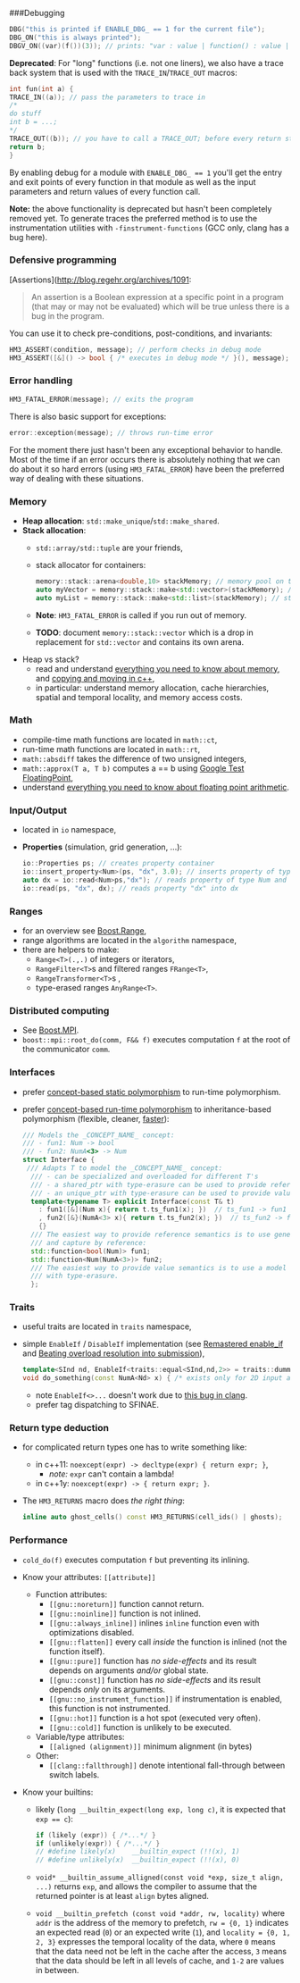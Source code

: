 ---
---
###<a id="UTILITIES_DEBUGGING"></a>Debugging

```c++
DBG("this is printed if ENABLE_DBG_ == 1 for the current file");
DBG_ON("this is always printed");
DBGV_ON((var)(f())(3)); // prints: "var : value | function() : value | 3 : 3"
```

**Deprecated**: For "long" functions (i.e. not one liners), we also have a trace
back system that is used with the `TRACE_IN`/`TRACE_OUT` macros:

```c++
int fun(int a) {
TRACE_IN((a)); // pass the parameters to trace in
/*
do stuff
int b = ...;
*/
TRACE_OUT((b)); // you have to call a TRACE_OUT; before every return statement.
return b;
}
```

By enabling debug for a module with `ENABLE_DBG_ == 1` you'll get the entry and
exit points of every function in that module as well as the input parameters and
return values of every function call.

**Note:** the above functionality is deprecated but hasn't been completely
removed yet. To generate traces the preferred method is to use the
instrumentation utilities with `-finstrument-functions` (GCC only, clang has a
bug here).

### <a id="UTILITIES_DEFENSIVE"></a>Defensive programming

[Assertions](http://blog.regehr.org/archives/1091:

> An assertion is a Boolean expression at a specific point in a program (that
  may or may not be evaluated) which will be true unless there is a bug in the
  program.

You can use it to check pre-conditions, post-conditions, and invariants:

```c++
HM3_ASSERT(condition, message); // perform checks in debug mode
HM3_ASSERT([&]() -> bool { /* executes in debug mode */ }(), message);
```

### <a id="UTILITIES_ERROR"></a>Error handling

```c++
HM3_FATAL_ERROR(message); // exits the program
```

There is also basic support for exceptions:

```c++
error::exception(message); // throws run-time error
```

For the moment there just hasn't been any exceptional behavior to handle. Most
of the time if an error occurs there is absolutely nothing that we can do about
it so hard errors (using `HM3_FATAL_ERROR`) have been the preferred way of dealing
with these situations.

### <a id="UTILITIES_MEMORY"></a>Memory

- **Heap allocation**: `std::make_unique`/`std::make_shared`.
- **Stack allocation**:
  - `std::array/std::tuple` are your friends,
  - stack allocator for containers:

    ```c++
    memory::stack::arena<double,10> stackMemory; // memory pool on the stack
    auto myVector = memory::stack::make<std::vector>(stackMemory); // stack allocated std::vector<double>
    auto myList = memory::stack::make<std::list>(stackMemory); // std::list<double> shares memory pool with vector
    ```
  - **Note**: `HM3_FATAL_ERROR` is called if you run out of memory.
  - **TODO**: document `memory::stack::vector` which is a drop in replacement
    for `std::vector` and contains its own arena.
- Heap vs stack?
  - read and understand [everything you need to know about
    memory](http://www.akkadia.org/drepper/cpumemory.pdf), and [copying and
    moving in
  c++](http://thbecker.net/articles/rvalue_references/section_01.html),
  - in particular: understand memory allocation, cache hierarchies, spatial
    and temporal locality, and memory access costs.

### <a id="UTILITIES_MATH"></a>Math
- compile-time math functions are located in `math::ct`,
- run-time math functions are located in `math::rt`,
- `math::absdiff` takes the difference of two unsigned integers,
- `math::approx(T a, T b)` computes a == b using [Google Test
  FloatingPoint](http://stackoverflow.com/questions/17333/most-effective-way-for-float-and-double-comparison/3423299#3423299),
-  understand [everything you need to know about floating point
   arithmetic](http://docs.oracle.com/cd/E19957-01/806-3568/ncg_goldberg.html).

### <a id="UTILITIES_IO"></a>Input/Output
- located in `io` namespace,
- **Properties** (simulation, grid generation, ...):

  ```c++
  io::Properties ps; // creates property container
  io::insert_property<Num>(ps, "dx", 3.0); // inserts property of type Num and name "dx"
  auto dx = io::read<Num>ps,"dx"); // reads property of type Num and name "dx"
  io::read(ps, "dx", dx); // reads property "dx" into dx
  ```

### <a id="UTILITIES_RANGES"></a>Ranges
- for an overview see
  [Boost.Range](http://www.boost.org/doc/libs/release/libs/range/),
- range algorithms are located in the `algorithm` namespace,
- there are helpers to make:
  - `Range<T>(.,.)` of integers or iterators,
  - `RangeFilter<T>`s and filtered ranges `FRange<T>`,
  - `RangeTransformer<T>`s ,
  - type-erased ranges `AnyRange<T>`.

### <a id="UTILITIES_DISTRIBUTED"></a>Distributed computing
- See [Boost.MPI](http://www.boost.org/doc/libs/release/libs/mpi/).
- `boost::mpi::root_do(comm, F&& f)` executes computation `f` at the root of
  the communicator `comm`.

### <a id="UTILITIES_INTERFACES"></a>Interfaces
- prefer [concept-based static
  polymorphism](http://en.wikipedia.org/wiki/Curiously_recurring_template_pattern)
  to run-time polymorphism.
- prefer [concept-based run-time
  polymorphism](http://www.youtube.com/watch?v=_BpMYeUFXv8) to
  inheritance-based polymorphism (flexible, cleaner,
  [faster](http://probablydance.com/2013/01/13/a-faster-implementation-of-stdfunction/)):

  ```c++
  /// Models the _CONCEPT_NAME_ concept:
  /// - fun1: Num -> bool
  /// - fun2: NumA<3> -> Num
  struct Interface {
   /// Adapts T to model the _CONCEPT_NAME_ concept:
    /// - can be specialized and overloaded for different T's
    /// - a shared_ptr with type-erasure can be used to provide reference semantics
    /// - an unique_ptr with type-erasure can be used to provide value semantics
    template<typename T> explicit Interface(const T& t)
      : fun1([&](Num x){ return t.ts_fun1(x); })  // ts_fun1 -> fun1
      , fun2([&}(NumA<3> x){ return t.ts_fun2(x); })  // ts_fun2 -> fun2
      {}
    /// The easiest way to provide reference semantics is to use generic functors
    /// and capture by reference:
    std::function<bool(Num)> fun1;
    std::function<Num(NumA<3>)> fun2;
    /// The easiest way to provide value semantics is to use a model sub-struct
    /// with type-erasure.
    };
  ```

### <a id="UTILITIES_TRAITS"></a>Traits
- useful traits are located in `traits` namespace,
- simple `EnableIf` / `DisableIf` implementation (see [Remastered
  enable_if](http://flamingdangerzone.com/cxx11/2012/06/01/almost-static-if.html)
  and [Beating overload resolution into
  submission](http://flamingdangerzone.com/cxx11/2013/03/11/overload-ranking.html)),

  ```c++
  template<SInd nd, EnableIf<traits::equal<SInd,nd,2>> = traits::dummy>
  void do_something(const NumA<Nd> x) { /* exists only for 2D input arrays */ }
  ```
  - note `EnableIf<>...` doesn't work due to [this bug in clang](http://llvm.org/bugs/show_bug.cgi?id=11723).
  - prefer tag dispatching to SFINAE.

### <a id="UTILITIES_RETURN"></a>Return type deduction
- for complicated return types one has to write something like:
  - in c++11: `noexcept(expr) -> decltype(expr) { return expr; }`,
    - _note:_ `expr` can't contain a lambda!
  - in c++1y: `noexcept(expr) -> { return expr; }`.
- The `HM3_RETURNS` macro does _the right thing_:

  ```c++
  inline auto ghost_cells() const HM3_RETURNS(cell_ids() | ghosts);
  ```

### <a id="UTILITIES_PERFORMANCE"></a>Performance

- `cold_do(f)` executes computation `f` but preventing its inlining.
- Know your attributes: `[[attribute]]`
  - Function attributes:
    - `[[gnu::noreturn]]` function cannot return.
    - `[[gnu::noinline]]` function is not inlined.
    - `[[gnu::always_inline]]` inlines `inline` function even with
      optimizations disabled.
    - `[[gnu::flatten]]` every call _inside_ the function is inlined (not the
      function itself).
    - `[[gnu::pure]]` function has _no side-effects_ and its result depends on
      arguments _and/or_ global state.
    - `[[gnu::const]]` function has _no side-effects_ and its result depends
      _only_ on its arguments.
    - `[[gnu::no_instrument_function]]` if instrumentation is enabled, this
      function is not instrumented.
    - `[[gnu::hot]]` function is a hot spot (executed very often).
    - `[[gnu::cold]]` function is unlikely to be executed.
  - Variable/type attributes:
    - `[[aligned (alignment)]]` minimum alignment (in bytes)
  - Other:
    - `[[clang::fallthrough]]` denote intentional fall-through between switch
      labels.

- Know your builtins:
  - likely (`long __builtin_expect(long exp, long c)`, it is expected that
    `exp == c`):

    ```c++
    if (likely (expr)) { /*...*/ }
    if (unlikely(expr)) { /*...*/ }
    // #define likely(x)    __builtin_expect (!!(x), 1)
    // #define unlikely(x)  __builtin_expect (!!(x), 0)
    ```
  - `void* __builtin_assume_alligned(const void *exp, size_t align, ...)`
    returns `exp`, and allows the compiler to assume that the returned pointer
    is at least `align` bytes aligned.
  - `void __builtin_prefetch (const void *addr, rw, locality)` where `addr` is
    the address of the memory to prefetch, `rw = {0, 1}` indicates an expected
    read (`0`) or an expected write (`1`), and `locality = {0, 1, 2, 3}`
    expresses the temporal locality of the data, where `0` means that the data
    need not be left in the cache after the access, `3` means that the data
    should be left in all levels of cache, and `1-2` are values in between.
